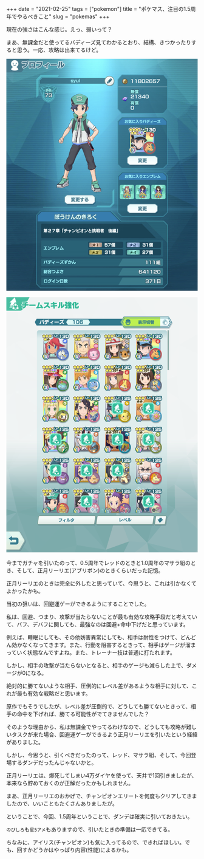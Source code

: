 +++
date = "2021-02-25"
tags = ["pokemon"]
title = "ポケマス、注目の1.5周年でやるべきこと"
slug = "pokemas"
+++

現在の強さはこんな感じ。えっ、弱いって？

まあ、無課金だと使ってるバディーズ見てわかるとおり、結構、きつかったりすると思う。一応、攻略は出来てるけど。

![](https://raw.githubusercontent.com/syui/img/master/other/pokemonmasters_20210225_0001.jpg)

![](https://raw.githubusercontent.com/syui/img/master/other/pokemonmasters_20210225_0000.png)

今までガチャを引いたのって、0.5周年でレッドのときと1.0周年のマサラ組のとき、そして、正月リーリエ(アブリボン)のときくらいだった記憶。

正月リーリエのときは完全に外したと思っていて、今思うと、これは引かなくてよかったかも。

当初の狙いは、回避運ゲーができるようにすることでした。

私は、回避、つまり、攻撃が当たらないことが最も有効な攻略手段だと考えていて、バフ、デバフに関しても、最強なのは回避+命中下げだと思っています。

例えば、睡眠にしても、その他妨害異常にしても、相手は耐性をつけて、どんどん効かなくなってきます。また、行動を阻害するときって、相手はゲージが溜まっていく状態なんですよね。また、トレーナー技は普通に打たれます。

しかし、相手の攻撃が当たらないとなると、相手のゲージも減らした上で、ダメージが0になる。

絶対的に勝てないような相手、圧倒的にレベル差があるような相手に対して、これが最も有効な戦略だと思います。

原作でもそうでしたが、レベル差が圧倒的で、どうしても勝てないときって、相手の命中を下げれば、勝てる可能性がでてきませんでした？

そのような理由から、私は無課金でやってるわけなので、どうしても攻略が難しいタスクが来た場合、回避運ゲーができるよう正月リーリエを引いたという経緯がありました。

しかし、今思うと、引くべきだったのって、レッド、マサラ組、そして、今回登場するダンデだったんじゃないかと。

正月リーリエは、爆死してしまい4万ダイヤを使って、天井で1回引きましたが、本来なら貯めておくのが正解だったかもしれません。

まあ、正月リーリエのおかげで、チャンピオンエリートを何度もクリアしてきましたので、いいこともたくさんありましたが。

ということで、今回、1.5周年ということで、ダンデは確実に引いておきたい。

`のびしろ`も`星5アメ`もありますので、引いたときの準備は一応できてる。

ちなみに、アイリス(チャンピオン)も気に入ってるので、できればほしい。でも、回すかどうかはやっぱり内容(性能)によるかも。

